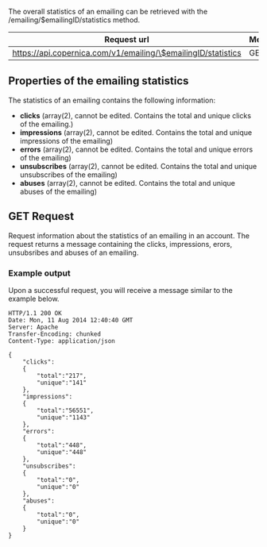 The overall statistics of an emailing can be retrieved with the
/emailing/\$emailingID/statistics method.

| Request url | Methods | Parameters |
| --- | --- | --- |
| https://api.copernica.com/v1/emailing/\$emailingID/statistics | GET | none |

Properties of the emailing statistics
-------------------------------------

The statistics of an emailing contains the following information:

-   **clicks** (array(2), cannot be edited. Contains the total and
    unique clicks of the emailing.)
-   **impressions** (array(2), cannot be edited. Contains the total and
    unique impressions of the emailing)
-   **errors** (array(2), cannot be edited. Contains the total and
    unique errors of the emailing)
-   **unsubscribes** (array(2), cannot be edited. Contains the total and
    unique unsubscribes of the emailing)
-   **abuses** (array(2), cannot be edited. Contains the total and
    unique abuses of the emailing)

GET Request
-----------

Request information about the statistics of an emailing in an account.
The request returns a message containing the clicks, impressions, erors,
unsubsribes and abuses of an emailing.

### Example output

Upon a successful request, you will receive a message similar to the
example below.

```
HTTP/1.1 200 OK
Date: Mon, 11 Aug 2014 12:40:40 GMT 
Server: Apache 
Transfer-Encoding: chunked 
Content-Type: application/json 

{
    "clicks":
    {
        "total":"217",
        "unique":"141"
    },
    "impressions":
    {
        "total":"56551",
        "unique":"1143"
    },
    "errors":
    {
        "total":"448",
        "unique":"448"
    },
    "unsubscribes":
    {
        "total":"0",
        "unique":"0"
    },
    "abuses":
    {
        "total":"0",
        "unique":"0"
    }
}
```
